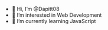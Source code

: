 - 👋 Hi, I’m @Dapitt08
- 👀 I’m interested in Web Development
- 🌱 I’m currently learning JavaScript
<!---
Dapitt08/Dapitt08 is a ✨ special ✨ repository because its `README.md` (this file) appears on your GitHub profile.
You can click the Preview link to take a look at your changes.
--->
